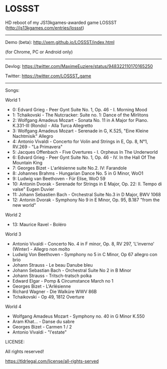 LOSSST
==

HD reboot of my JS13kgames-awarded game LOSSST (http://js13kgames.com/entries/lossst)

---

Demo (beta): http://xem.github.io/LOSSST/index.html

(for Chrome, PC or Android only)

---

Devlog: https://twitter.com/MaximeEuziere/status/948322110170165250

Twitter: https://twitter.com/LOSSST_game

---

Songs:

World 1

- 0: Edvard Grieg - Peer Gynt Suite No. 1, Op. 46 - I. Morning Mood
- 1: Tchaikovski - The Nutcracker: Suite no. 1: Dance of the Mirlitons
- 2: Wolfgang Amadeus Mozart - Sonata No. 11 in A Major for Piano. K.331-III (Rondo) - Alla Turca Allegretto
- 3: Wolfgang Amadeus Mozart - Serenade in G, K.525, "Eine Kleine Nachtmisik" Allegro
- 4: Antonio Vivaldi - Concerto for Volin and Strings in E, Op. 8, N°1, RV.269 - "La Primavera"
- 5: Jacques Offenbach - Five Overtures - I. Orpheus In The Underworld
- 6: Edvard Grieg - Peer Gynt Suite No. 1, Op. 46 - IV. In the Hall Of The Mountain King
- 7: Georges Bizet - L'arlésienne suite No.2. IV: Farandole
- 8: Johannes Brahms - Hungarian Dance No. 5 in G Minor, WoO1
- 9: Ludwig van Beethoven - Für Elise, WoO 59
- 10: Antonin Dvorak - Serenade for Strings in E Major, Op. 22: II. Tempo di valse" Eugen Duvier
- 11: Johann Sebastien Bach - Orchestral Suite No.3 in D Major, BWV 1068
- 12: Antonin Dvorak - Symphony No 9 in E Minor, Op. 95, B.187 "from the new world"

World 2

- 13: Maurice Ravel - Boléro

World 3

- Antonio Vivaldi - Concerto No. 4 in F minor, Op. 8, RV 297, 'L'inverno' (Winter) - Allegro non molto
- Ludwig Von Beethoven - Symphony no 5 in C Minor, Op 67 allegro con brio
- Johann Strauss - Le beau Danube bleu
- Johann Sebastian Bach - Orchestral Suite No 2 in B Minor 
- Johann Strauss - Tritsch-tratsch polka
- Edward Elgar - Pomp & Circumstance March no 1
- Georges Bizet - L'Arlésienne
- Richard Wagner - Die Walküre WWV 86B
- Tchaikovski - Op 49, 1812 Overture 

World 4

- Wolfgang Amadeus Mozart - Symphony no. 40 in G Minor K.550
- Aram Khat... - Danse du sabre
- Georges Bizet - Carmen 1 / 2
- Antonio Vivaldi - "l'estate"

LICENSE:

All rights reserved!

https://tldrlegal.com/license/all-rights-served

